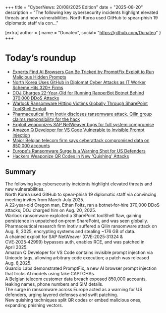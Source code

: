 +++
  title = "CyberNews: 20/08/2025 Edition"
  date = "2025-08-20"
  description = "The following key cybersecurity incidents highlight elevated threats and new vulnerabilities. North Korea used GitHub to spear‑phish 19 diplomatic staff via con..."

  [extra]
  author = { name = "Dunateo", social= "https://github.com/Dunateo" }
  +++
<html><body>
<h1>Today’s roundup</h1>
<ul>
  <a href='https://thehackernews.com/2025/08/experts-find-ai-browsers-can-be-tricked.html'><li>Experts Find AI Browsers Can Be Tricked by PromptFix Exploit to Run Malicious Hidden Prompts</li></a>
  <a href='https://thehackernews.com/2025/08/north-korea-uses-github-in-diplomat.html'><li>North Korea Uses GitHub in Diplomat Cyber Attacks as IT Worker Scheme Hits 320+ Firms</li></a>
  <a href='https://thehackernews.com/2025/08/doj-charges-22-year-old-for-running.html'><li>DOJ Charges 22-Year-Old for Running RapperBot Botnet Behind 370,000 DDoS Attacks</li></a>
  <a href='https://www.infosecurity-magazine.com/news/warlock-ransomware-sharepoint/'><li>Warlock Ransomware Hitting Victims Globally Through SharePoint ToolShell Exploit</li></a>
  <a href='https://securityaffairs.com/181311/data-breach/pharmaceutical-firm-inotiv-discloses-ransomware-attack-qilin-group-claims-responsibility-for-the-hack.html'><li>Pharmaceutical firm Inotiv discloses ransomware attack. Qilin group claims responsibility for the hack</li></a>
  <a href='https://securityaffairs.com/181325/security/exploit-weaponizes-sap-netweaver-bugs-for-full-system-compromise.html'><li>Exploit weaponizes SAP NetWeaver bugs for full system compromise</li></a>
  <a href='https://embracethered.com/blog/posts/2025/amazon-q-developer-interprets-hidden-instructions/'><li>Amazon Q Developer for VS Code Vulnerable to Invisible Prompt Injection</li></a>
  <a href='https://therecord.media/belgian-telecom-says-cyberattack-compromised-data-on-850000'><li>Major Belgian telecom firm says cyberattack compromised data on 850,000 accounts</li></a>
  <a href='https://www.darkreading.com/threat-intelligence/europes-ransomware-surge-warning-shot'><li>Europe's Ransomware Surge Is a Warning Shot for US Defenders</li></a>
  <a href='https://www.infosecurity-magazine.com/news/hackers-qr-codes-new-quishing/'><li>Hackers Weaponize QR Codes in New 'Quishing' Attacks</li></a>
</ul>
<h2>Summary</h2>
<p>The following key cybersecurity incidents highlight elevated threats and new vulnerabilities.<br>North Korea used GitHub to spear‑phish 19 diplomatic staff via convincing meeting invites from March‑July 2025.<br>A 22‑year‑old Oregon man, Ethan Foltz, ran a botnet‑for‑hire 370,000 DDoS attacks; DOJ charged him on Aug. 20, 2025.<br>Warlock ransomware exploited a SharePoint toolShell flaw, gaining persistence in unpatched on‑prem SharePoint, and was seen globally.<br>Pharmaceutical research firm Inotiv suffered a Qilin ransomware attack on Aug. 8, 2025, encrypting systems and stealing ~176 GB of data.<br>A chained exploit for SAP NetWeaver (CVE‑2025‑31324 & CVE‑2025‑42999) bypasses auth, enables RCE, and was patched in April 2025.<br>Amazon Q Developer for VS Code contains invisible prompt injection via Unicode tags, allowing arbitrary code execution; a patch was released Aug. 8,2025.<br>Guardio Labs demonstrated PromptFix, a new AI browser prompt injection that tricks AI models using fake CAPTCHAs.<br>A Belgian telecom customer data breach exposed 850,000 accounts, leaking names, phone numbers and SIM details.<br>The surge in ransomware across Europe acted as a warning for US defenders, urging layered defenses and swift patching.<br>New quishing techniques split QR codes or embed malicious ones, expanding phishing vectors.</p>
</body></html>